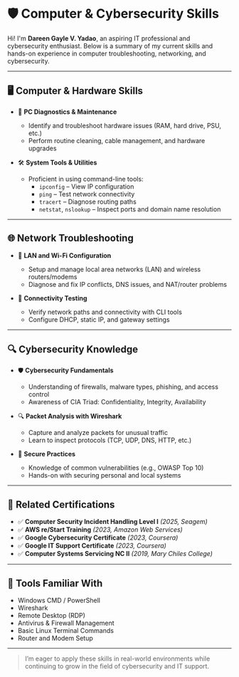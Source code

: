 # 🛡️ Computer & Cybersecurity Skills

Hi! I'm **Dareen Gayle V. Yadao**, an aspiring IT professional and cybersecurity enthusiast. Below is a summary of my current skills and hands-on experience in computer troubleshooting, networking, and cybersecurity.

---

## 🖥️ Computer & Hardware Skills

- 🔧 **PC Diagnostics & Maintenance**
  - Identify and troubleshoot hardware issues (RAM, hard drive, PSU, etc.)
  - Perform routine cleaning, cable management, and hardware upgrades

- 🛠️ **System Tools & Utilities**
  - Proficient in using command-line tools:
    - `ipconfig` – View IP configuration
    - `ping` – Test network connectivity
    - `tracert` – Diagnose routing paths
    - `netstat`, `nslookup` – Inspect ports and domain name resolution

---

## 🌐 Network Troubleshooting

- 📡 **LAN and Wi-Fi Configuration**
  - Setup and manage local area networks (LAN) and wireless routers/modems
  - Diagnose and fix IP conflicts, DNS issues, and NAT/router problems

- 🔌 **Connectivity Testing**
  - Verify network paths and connectivity with CLI tools
  - Configure DHCP, static IP, and gateway settings

---

## 🔍 Cybersecurity Knowledge

- 🛡️ **Cybersecurity Fundamentals**
  - Understanding of firewalls, malware types, phishing, and access control
  - Awareness of CIA Triad: Confidentiality, Integrity, Availability

- 🔍 **Packet Analysis with Wireshark**
  - Capture and analyze packets for unusual traffic
  - Learn to inspect protocols (TCP, UDP, DNS, HTTP, etc.)

- 🔐 **Secure Practices**
  - Knowledge of common vulnerabilities (e.g., OWASP Top 10)
  - Hands-on with securing personal and local systems

---

## 📜 Related Certifications

- ✅ **Computer Security Incident Handling Level I** *(2025, Seagem)*
- ✅ **AWS re/Start Training** *(2023, Amazon Web Services)*
- ✅ **Google Cybersecurity Certificate** *(2023, Coursera)*
- ✅ **Google IT Support Certificate** *(2023, Coursera)*
- ✅ **Computer Systems Servicing NC II** *(2019, Mary Chiles College)*

---

## 🧩 Tools Familiar With

- Windows CMD / PowerShell  
- Wireshark  
- Remote Desktop (RDP)  
- Antivirus & Firewall Management  
- Basic Linux Terminal Commands  
- Router and Modem Setup

---

> I’m eager to apply these skills in real-world environments while continuing to grow in the field of cybersecurity and IT support.

